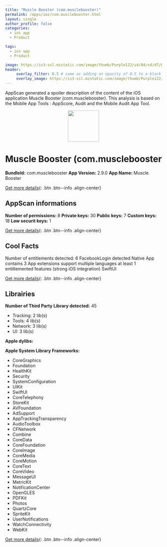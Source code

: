 ```yaml
---
title: "Muscle Booster (com.musclebooster)"
permalink: /apps/ios/com.musclebooster.html
layout: single
author_profile: false
categories: 
  - ios app 
  - Product 

tags: 
  - ios app 
  - Product 

image: https://is3-ssl.mzstatic.com/image/thumb/Purple122/v4/04/cd/d7/04cdd7ee-eed2-e169-7221-6f295212f47f/AppIcon-1x_U007emarketing-0-10-0-sRGB-85-220.png/512x512bb.jpg
header: 
     overlay_filter: 0.5 # same as adding an opacity of 0.5 to a black background
     overlay_image: https://is3-ssl.mzstatic.com/image/thumb/Purple122/v4/04/cd/d7/04cdd7ee-eed2-e169-7221-6f295212f47f/AppIcon-1x_U007emarketing-0-10-0-sRGB-85-220.png/512x512bb.jpg
---
```

AppScan generated a spoiler description of the content of the iOS application Muscle Booster (com.musclebooster). This analysis is based on the Mobile App Tools : AppScore, Audit and the Mobile Audit App Tool.

  
  
<div style="text-align: center;"><img src="https://is3-ssl.mzstatic.com/image/thumb/Purple122/v4/04/cd/d7/04cdd7ee-eed2-e169-7221-6f295212f47f/AppIcon-1x_U007emarketing-0-10-0-sRGB-85-220.png/512x512bb.jpg" width="100" height="100"></div>  
  
# Muscle Booster (com.musclebooster

**BundleId:** com.musclebooster
**App Version:** 2.9.0
**App Name:** Muscle Booster


[Get more details](/pricing.html){: .btn .btn--info .align-center}  
  
## AppScan informations 

**Number of permissions:** 8
**Private keys:** 30
**Public keys:** 7
**Custom keys:** 18
**Low securit keys:** 1
  
[Get more details](/pricing.html){: .btn .btn--info .align-center}

## Cool Facts

Number of entitlements detected: 6
FacebookLogin detected
Native App
contains 3 App extensions
support multiple languages
at least 1 entitlemented features (strong iOS integration)
SwiftUI
  
[Get more details](/pricing.html){: .btn .btn--info .align-center}

## Librairies 
**Number of Third Party Library detected:** 45
- Tracking: 2 lib(s)
- Tools: 4 lib(s)
- Network: 3 lib(s)
- UI: 3 lib(s)

**Apple dylibs:**


**Apple System Library Frameworks:**
- CoreGraphics
- Foundation
- HealthKit
- Security
- SystemConfiguration
- UIKit
- SwiftUI
- CoreTelephony
- StoreKit
- AVFoundation
- AdSupport
- AppTrackingTransparency
- AudioToolbox
- CFNetwork
- Combine
- CoreData
- CoreFoundation
- CoreImage
- CoreMedia
- CoreMotion
- CoreText
- CoreVideo
- MessageUI
- MetricKit
- NotificationCenter
- OpenGLES
- PDFKit
- Photos
- QuartzCore
- SpriteKit
- UserNotifications
- WatchConnectivity
- WebKit


  
[Get more details](/pricing.html){: .btn .btn--info .align-center}

